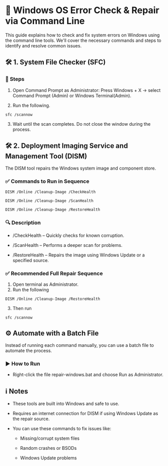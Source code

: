 # 🧰 Windows OS Error Check & Repair via Command Line
This guide explains how to check and fix system errors on Windows using the command line tools. We'll cover the necessary commands and steps to identify and resolve common issues.

## 🛠 1. System File Checker (SFC)
### 🔧 Steps

1. Open Command Prompt as Administrator: Press Windows + X → select Command Prompt (Admin) or Windows Terminal(Admin).

2. Run the following.
```
sfc /scannow
```

3. Wait until the scan completes. Do not close the window during the process.

## 🛠 2. Deployment Imaging Service and Management Tool (DISM)
The DISM tool repairs the Windows system image and component store.
### ✅ Commands to Run in Sequence
```
DISM /Online /Cleanup-Image /CheckHealth
```
```
DISM /Online /Cleanup-Image /ScanHealth
```
```
DISM /Online /Cleanup-Image /RestoreHealth
```

### 🔍 Description
- /CheckHealth – Quickly checks for known corruption.

- /ScanHealth – Performs a deeper scan for problems.

- /RestoreHealth – Repairs the image using Windows Update or a specified source.

### ✅ Recommended Full Repair Sequence
1. Open terminal as Administrator.
2. Run the following
```
DISM /Online /Cleanup-Image /RestoreHealth
```
3. Then run
```
sfc /scannow
```

## ⚙️ Automate with a Batch File
Instead of running each command manually, you can use a batch file to automate the process.

### ▶️ How to Run
- Right-click the file repair-windows.bat and choose Run as Administrator.

## ℹ️ Notes
- These tools are built into Windows and safe to use.

- Requires an internet connection for DISM if using Windows Update as the repair source.

- You can use these commands to fix issues like:

    - Missing/corrupt system files

    - Random crashes or BSODs

    - Windows Update problems